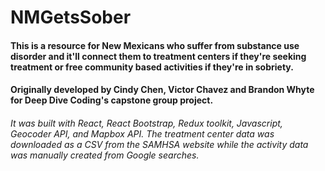 # NMGetsSober
#### This is a resource for New Mexicans who suffer from substance use disorder and it'll connect them to treatment centers if they're seeking treatment or free community based activities if they're in sobriety.
#### Originally developed by Cindy Chen, Victor Chavez and Brandon Whyte for Deep Dive Coding's capstone group project.



###### It was built with React, React Bootstrap, Redux toolkit, Javascript, Geocoder API, and Mapbox API. The treatment center data was downloaded as a CSV from the SAMHSA website while the activity data was manually created from Google searches.
